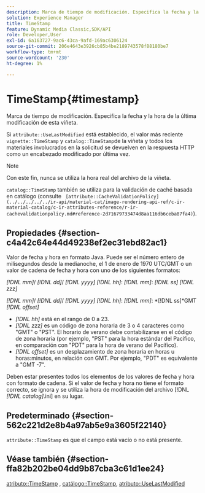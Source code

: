 ```yaml
---
description: Marca de tiempo de modificación. Especifica la fecha y la hora de la última modificación de esta viñeta.
solution: Experience Manager
title: TimeStamp
feature: Dynamic Media Classic,SDK/API
role: Developer,User
exl-id: 6a163727-9ac6-43ca-9afd-169ac6306124
source-git-commit: 206e4643e3926cb85b4be2189743578f88180be7
workflow-type: tm+mt
source-wordcount: '230'
ht-degree: 1%

---
```


# TimeStamp{#timestamp}

Marca de tiempo de modificación. Especifica la fecha y la hora de la última modificación de esta viñeta.

Si `attribute::UseLastModified` está establecido, el valor más reciente `vignette::TimeStamp` y `catalog::TimeStamp`de la viñeta y todos los materiales involucrados en la solicitud se devuelven en la respuesta HTTP como un encabezado modificado por última vez.

>[!NOTE]
>
>Con este fin, nunca se utiliza la hora real del archivo de la viñeta.

`catalog::TimeStamp` también se utiliza para la validación de caché basada en catálogo (consulte  ` [attribute::CacheValidationPolicy](../../../../../ir-api/material-cat/image-rendering-api-ref/c-ir-material-catalog/c-ir-attributes-reference/r-ir-cachevalidationpolicy.md#reference-2d71679733474d8aa116db6ceba87fa4)`).

## Propiedades {#section-c4a42c64e44d49238ef2ec31ebd82ac1}

Valor de fecha y hora en formato Java. Puede ser el número entero de milisegundos desde la medianoche, el 1 de enero de 1970 UTC/GMT o un valor de cadena de fecha y hora con uno de los siguientes formatos:

*[!DNL mm]*/  *[!DNL dd]*/  *[!DNL yyyy]* *[!DNL hh]*:  *[!DNL mm]*:  *[!DNL ss]* *[!DNL zzz]*

*[!DNL mm]*/  *[!DNL dd]*/  *[!DNL yyyy]* *[!DNL hh]*:  *[!DNL mm]*: *[!DNL ss]*GMT  *[!DNL offset]*

* *[!DNL hh]* está en el rango de 0 a 23.
* *[!DNL zzz]* es un código de zona horaria de 3 o 4 caracteres como &quot;GMT&quot; o &quot;PST&quot;. El horario de verano debe contabilizarse en el código de zona horaria (por ejemplo, &quot;PST&quot; para la hora estándar del Pacífico, en comparación con &quot;PDT&quot; para la hora de verano del Pacífico).
* *[!DNL offset]* es un desplazamiento de zona horaria en horas u horas:minutos, en relación con GMT. Por ejemplo, &quot;PDT&quot; es equivalente a &quot;GMT -7&quot;.

Deben estar presentes todos los elementos de los valores de fecha y hora con formato de cadena. Si el valor de fecha y hora no tiene el formato correcto, se ignora y se utiliza la hora de modificación del archivo [!DNL *[!DNL catalog]*.ini] en su lugar.

## Predeterminado {#section-562c221d2e8b4a97ab5e9a3605f22140}

`attribute::TimeStamp` es que el campo está vacío o no está presente.

## Véase también {#section-ffa82b202be04dd9b87cba3c61d1ee24}

[atributo::TimeStamp](../../../../../ir-api/material-cat/image-rendering-api-ref/c-ir-material-catalog/c-ir-attributes-reference/r-ir-timestamp.md#reference-8373ad4ee03d4e4b9a8fc96cf42b3181) ,  [catálogo::TimeStamp](../../../../../ir-api/material-cat/image-rendering-api-ref/c-ir-material-catalog/c-ir-material-data-reference/r-ir-timestamp-dataref.md#reference-6daf7973dc4f4b4e9e8165756db7c319),  [atributo::UseLastModified](../../../../../ir-api/material-cat/image-rendering-api-ref/c-ir-material-catalog/c-ir-attributes-reference/r-ir-uselastmodified.md#reference-d2ab628c9e004fedbd38324866dbca1d)
